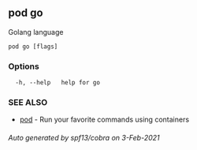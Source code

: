 ## pod go

Golang language

```
pod go [flags]
```

### Options

```
  -h, --help   help for go
```

### SEE ALSO

* [pod](pod.md)	 - Run your favorite commands using containers

###### Auto generated by spf13/cobra on 3-Feb-2021
